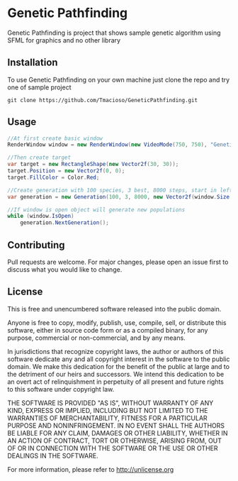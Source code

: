 # Genetic Pathfinding

Genetic Pathfinding is project that shows sample genetic algorithm using SFML for graphics and no other library

## Installation

To use Genetic Pathfinding on your own machine just clone the repo and try one of sample project

```
git clone https://github.com/Tmacioso/GeneticPathfinding.git
```

## Usage

```cs
//At first create basic window
RenderWindow window = new RenderWindow(new VideoMode(750, 750), "Genetic Pathfinding");

//Then create target
var target = new RectangleShape(new Vector2f(30, 30));
target.Position = new Vector2f(0, 0);
target.FillColor = Color.Red;

//Create generation with 100 species, 3 best, 8000 steps, start in left down corner, 5% mutation chance, our previusly created target and window, and with random path on start
var generation = new Generation(100, 3, 8000, new Vector2f(window.Size.X - 1, 0), 5f, target, window, true);

//If window is open object will generate new populations
while (window.IsOpen)
    generation.NextGeneration();
```

## Contributing
Pull requests are welcome. For major changes, please open an issue first to discuss what you would like to change.

## License
This is free and unencumbered software released into the public domain.

Anyone is free to copy, modify, publish, use, compile, sell, or
distribute this software, either in source code form or as a compiled
binary, for any purpose, commercial or non-commercial, and by any
means.

In jurisdictions that recognize copyright laws, the author or authors
of this software dedicate any and all copyright interest in the
software to the public domain. We make this dedication for the benefit
of the public at large and to the detriment of our heirs and
successors. We intend this dedication to be an overt act of
relinquishment in perpetuity of all present and future rights to this
software under copyright law.

THE SOFTWARE IS PROVIDED "AS IS", WITHOUT WARRANTY OF ANY KIND,
EXPRESS OR IMPLIED, INCLUDING BUT NOT LIMITED TO THE WARRANTIES OF
MERCHANTABILITY, FITNESS FOR A PARTICULAR PURPOSE AND NONINFRINGEMENT.
IN NO EVENT SHALL THE AUTHORS BE LIABLE FOR ANY CLAIM, DAMAGES OR
OTHER LIABILITY, WHETHER IN AN ACTION OF CONTRACT, TORT OR OTHERWISE,
ARISING FROM, OUT OF OR IN CONNECTION WITH THE SOFTWARE OR THE USE OR
OTHER DEALINGS IN THE SOFTWARE.

For more information, please refer to <http://unlicense.org>
